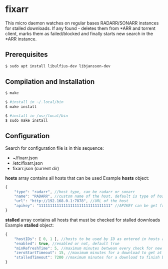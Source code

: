 
# fixarr

This micro daemon watches on regular bases RADARR/SONARR instances for stalled downloads.
If any found - deletes them from *ARR and torrent client, marks them as failed/blocked and finally starts new search in the *ARR instance.

## Prerequisites

```bash
$ sudo apt install libulfius-dev libjansson-dev
```

## Compilation and Installation

```bash
$ make

$ #install in ~/.local/bin
$ make install

$ #install in /usr/local/bin
$ sudo make install
```

## Configuration

Search for configuration file is in this sequence:
- ~/fixarr.json
- /etc/fixarr.json
- fixarr.json (current dir)

**hosts** array contains all hosts that can be used
Example **hosts** object:
```javascript
{
	"type": "radarr", //host type, can be radarr or sonarr
	"name": "RADARR", //custom name of the host, default is type of host
	"url": "http://192.168.0.1:7878", //URL of the host
	"apikey": "11111111111111111111111111111111" //APIKEY can be get from http://192.168.0.1:7878/settings/general -> API Key
}
```
**stalled** array contains all hosts that must be checked for stalled downloads
Example **stalled** object:
```javascript
{
	"hostIDs": [ 0, 1 ], //hosts to be used by ID as entered in hosts array
	"enabled": true, //enabled or not, default true
	"minRefreshTime": 5, //maximum minutes betwean every check for new stalled downloads; minimum 1 min
	"zeroStartTimeout": 15, //maximum minutes for a download to get at least 1 byte before considered as stalled; 0 - disabled
	"stalledTimeout": 7200 //maximum minutes for a download to finish before considered as stalled; 0 - disabled
}
```
